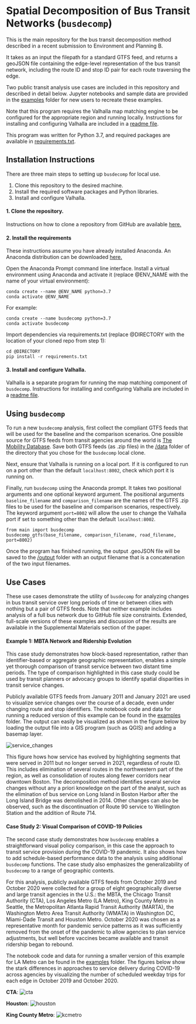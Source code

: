 # Spatial Decomposition of Bus Transit Networks (`busdecomp`)

This is the main repository for the bus transit decomposition method described
in a recent submission to Environment and Planning B. 

It takes as an input the filepath for a standard GTFS feed, and returns
a geoJSON file containing the edge-level representation of the bus transit
network, including the route ID and stop ID pair for each route traversing
the edge. 

Two public transit analysis use cases are included in this repository and described in detail below. 
Jupyter notebooks and sample data are provided in the [examples](examples) folder for new users to recreate these examples. 

Note that this program requires the Valhalla map matching engine to be
configured for the appropriate region and running locally. Instructions
for installing and configuring Valhalla are included in a [readme file](valhalla_readme.md). 

This program was written for Python 3.7, and required packages are available in [requirements.txt](requirements.txt).

## Installation Instructions

There are three main steps to setting up `busdecomp` for local use.
1. Clone this repository to the desired machine.
2. Install the required software packages and Python libraries. 
3. Install and configure Valhalla. 

#### 1. Clone the repository.

Instructions on how to clone a repository from GitHub are available [here.](https://docs.github.com/en/repositories/creating-and-managing-repositories/cloning-a-repository)

#### 2. Install the requirements

These instructions assume you have already installed Anaconda. An Anaconda distribution can be downloaded [here.]( https://www.anaconda.com/products/distribution)

Open the Anaconda Prompt command line interface. Install a virtual environment using Anaconda and activate it (replace @ENV_NAME with the name of your virtual environment):

```
conda create --name @ENV_NAME python=3.7
conda activate @ENV_NAME
```

For example:

```
conda create --name busdecomp python=3.7
conda activate busdecomp
```

Import dependencies via requirements.txt (replace @DIRECTORY with the location of your cloned repo from step 1):

```
cd @DIRECTORY
pip install -r requirements.txt
```

#### 3. Install and configure Valhalla. 

Valhalla is a separate program for running the map matching component of `busdecomp`. Instructions for installing and configuring Valhalla are included in a [readme file](valhalla_readme.md). 

## Using `busdecomp`

To run a new `busdecomp` analysis, first collect the compliant GTFS feeds that will be used for the baseline and the comparison scenarios. 
One possible source for GTFS feeds from transit agencies around the world is [The Mobility Database](https://database.mobilitydata.org/). 
Save both GTFS feeds (as .zip files) in the [/data](data) folder of the directory that you chose for the `busdecomp` local clone. 

Next, ensure that Valhalla is running on a local port. If it is configured to run on a port other than the default `localhost:8002`, check which port it is running on.

Finally, run `busdecomp` using the Anaconda prompt. It takes two positional arguments and one optional keyword argument. The positional arguments `baseline_filename` and `comparison_filename` are the names of the GTFS .zip files to be used for the baseline and comparison scenarios, respectively.
The keyword argument `port=8002` will allow the user to change the Valhalla port if set to something other than the default `localhost:8002`. 

``` 
from main import busdecomp
busdecomp_gtfs(base_filename, comparison_filename, road_filename, port=8002)
```

Once the program has finished running, the output .geoJSON file will be saved to the [/output](output) folder with an output filename that is a concatenation of the two input filenames. 

## Use Cases

These use cases demonstrate the utility of `busdecomp` for analyzing changes in bus transit service over long periods of time or between cities with nothing but a pair of GTFS feeds. 
Note that neither example includes analysis of a full bus network due to GitHub file size constraints. 
Extended, full-scale versions of these examples and discussion of the results are available in the Supplemental Materials section of the paper. 

#### Example 1: MBTA Network and Ridership Evolution

This case study demonstrates how block-based representation, rather than identifier-based or aggregate geographic representation, enables a simple yet thorough comparison of transit service between two distant time periods. The type of comparison highlighted in this case study could be used by transit planners or advocacy groups to identify spatial disparities in transit service changes.

Publicly available GTFS feeds from January 2011 and January 2021 are used to visualize service changes over the course of a decade, even under changing route and stop identifiers. 
The notebook code and data for running a reduced version of this example can be found in the [examples](examples) folder. 
The output can easily be visualized as shown in the figure below by loading the output file into a GIS program (such as QGIS) and adding a basemap layer.

![service_changes](https://user-images.githubusercontent.com/56656229/221449671-65b9317e-ef2f-4b48-b019-3d77fab0ab8e.PNG)

This figure hows how service has evolved by highlighting segments that were served in 2011 but no longer served in 2021, regardless of route ID. This includes elimination of several routes in the northwestern part of the region, as well as consolidation of routes along fewer corridors near downtown Boston. The decomposition method identifies several service changes without any a priori knowledge on the part of the analyst, such as the elimination of bus service on Long Island in Boston Harbor after the Long Island Bridge was demolished in 2014. Other changes can also be observed, such as the discontinuation of Route 90 service to Wellington Station and the addition of Route 714.

#### Case Study 2: Visual Comparison of COVID-19 Policies

The second case study demonstrates how `busdecomp` enables a straightforward visual policy comparison, in this case the approach to transit service provision during the COVID-19 pandemic. 
It also shows how to add schedule-based performance data to the analysis using additional `busdecomp` functions. 
The case study also emphasizes the generalizability of `busdecomp` to a range of geographic contexts. 

For this analysis, publicly available GTFS feeds from October 2019 and October 2020 were collected for a group of eight geographically diverse and large transit agencies in the U.S.: the MBTA, the Chicago Transit Authority (CTA), Los Angeles Metro (LA Metro), King County Metro in Seattle, the Metropolitan Atlanta Rapid Transit Authority (MARTA), the Washington Metro Area Transit Authority (WMATA) in Washington DC, Miami-Dade Transit and Houston Metro. October 2020 was chosen as a representative month for pandemic service patterns as it was sufficiently removed from the onset of the pandemic to allow agencies to plan service adjustments, but well before vaccines became available and transit ridership began to rebound.

The notebook code and data for running a smaller version of this example for LA Metro can be found in the [examples](examples) folder. 
The figures below show the stark differences in approaches to service delivery during COVID-19 across agencies by visualizing the number of scheduled weekday trips for each edge in October 2019 and October 2020.

**CTA**: 
![cta](https://user-images.githubusercontent.com/56656229/221449729-a2bfca83-2da6-4db4-b429-3cdbcd887e6c.PNG)

**Houston**: 
![houston](https://user-images.githubusercontent.com/56656229/221449740-e6287088-7648-467d-a767-cbf01f19b767.PNG)

**King County Metro**:
![kcmetro](https://user-images.githubusercontent.com/56656229/221449773-627cb8a2-117c-4dbb-a8ef-0b04a214aafc.PNG)
